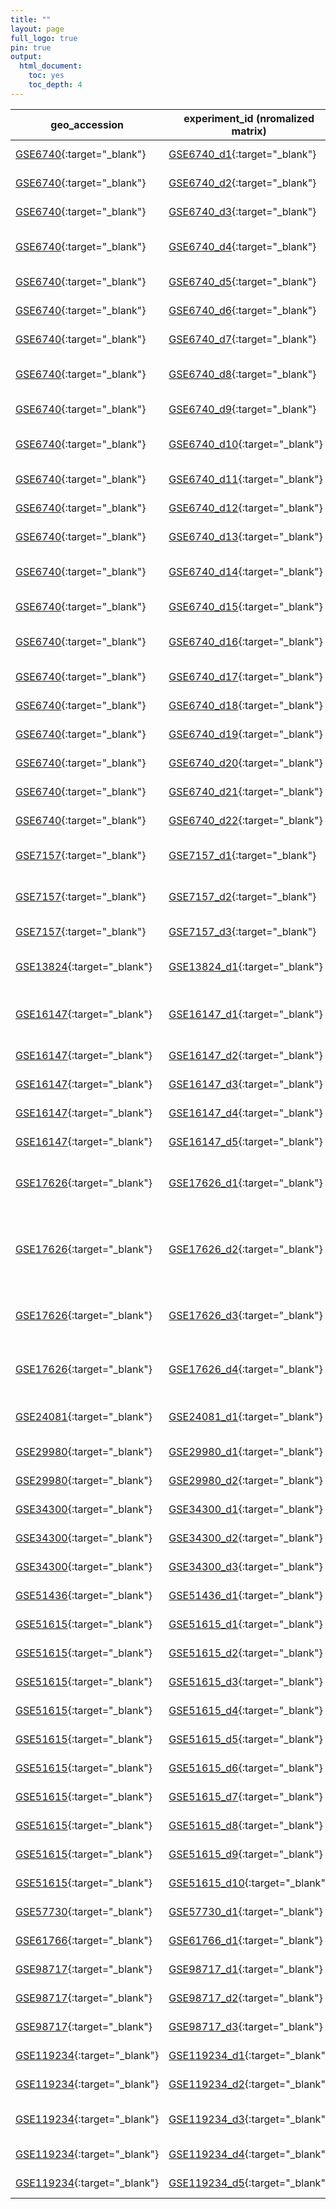 ```yaml
---
title: ""
layout: page
full_logo: true
pin: true
output:
  html_document:
    toc: yes
    toc_depth: 4
---
```


| geo_accession                                                                               | experiment_id (nromalized matrix)                                                                                          | reference_factor_name         | test_factor_name                  | platform_id | num_samples | num_samples_per_group (phenodata download)                                                                                                                                                                                | species                                 | sp_ncbi_id |
| ------------------------------------------------------------------------------------------- | -------------------------------------------------------------------------------------------------------------------------- | ----------------------------- | --------------------------------- | ----------- | ----------- | ------------------------------------------------------------------------------------------------------------------------------------------------------------------------------------------------------------------------- | --------------------------------------- | ---------- |
| [GSE6740](https://www.ncbi.nlm.nih.gov/geo/query/acc.cgi?acc=GSE6740){:target="_blank"}     | [GSE6740_d1](https://github.com/hihisiv/matrix_normalized/blob/main/GSE6740_d1-MatrixNormalized.csv){:target="_blank"}     | CD4+                          | CD8+                              | GPL96       | 10          | [5 CD4 acute; 5 CD8 acute](https://github.com/hihisiv/phenodata/blob/main/GSE6740_d1.csv){:target="_blank"}                                                                                                               | *Homo sapiens*                        | 9606       |
| [GSE6740](https://www.ncbi.nlm.nih.gov/geo/query/acc.cgi?acc=GSE6740){:target="_blank"}     | [GSE6740_d2](https://github.com/hihisiv/matrix_normalized/blob/main/GSE6740_d2-MatrixNormalized.csv){:target="_blank"}     | CD4+                          | CD8+                              | GPL96       | 10          | [5 CD4 chronic; 5 CD8 chronic](https://github.com/hihisiv/phenodata/blob/main/GSE6740_d2.csv){:target="_blank"}                                                                                                           | *Homo sapiens*                        | 9606       |
| [GSE6740](https://www.ncbi.nlm.nih.gov/geo/query/acc.cgi?acc=GSE6740){:target="_blank"}     | [GSE6740_d3](https://github.com/hihisiv/matrix_normalized/blob/main/GSE6740_d3-MatrixNormalized.csv){:target="_blank"}     | CD4+                          | CD8+                              | GPL96       | 10          | [5 CD4 uninfected; 5 CD8 uninfected](https://github.com/hihisiv/phenodata/blob/main/GSE6740_d3.csv){:target="_blank"}                                                                                                     | *Homo sapiens*                        | 9606       |
| [GSE6740](https://www.ncbi.nlm.nih.gov/geo/query/acc.cgi?acc=GSE6740){:target="_blank"}     | [GSE6740_d4](https://github.com/hihisiv/matrix_normalized/blob/main/GSE6740_d4-MatrixNormalized.csv){:target="_blank"}     | CD4+                          | CD8+                              | GPL96       | 10          | [5 CD4 non-progressor; 5 CD8 non-progressor](https://github.com/hihisiv/phenodata/blob/main/GSE6740_d4.csv){:target="_blank"}                                                                                             | *Homo sapiens*                        | 9606       |
| [GSE6740](https://www.ncbi.nlm.nih.gov/geo/query/acc.cgi?acc=GSE6740){:target="_blank"}     | [GSE6740_d5](https://github.com/hihisiv/matrix_normalized/blob/main/GSE6740_d5-MatrixNormalized.csv){:target="_blank"}     | acute infection               | chronic infection                 | GPL96       | 10          | [5 CD4 acute; 5 CD4 chronic](https://github.com/hihisiv/phenodata/blob/main/GSE6740_d5.csv){:target="_blank"}                                                                                                             | *Homo sapiens*                        | 9606       |
| [GSE6740](https://www.ncbi.nlm.nih.gov/geo/query/acc.cgi?acc=GSE6740){:target="_blank"}     | [GSE6740_d6](https://github.com/hihisiv/matrix_normalized/blob/main/GSE6740_d6-MatrixNormalized.csv){:target="_blank"}     | uninfected                    | acute infection                   | GPL96       | 10          | [5 CD4 uninfected; 5 CD4 acute](https://github.com/hihisiv/phenodata/blob/main/GSE6740_d6.csv){:target="_blank"}                                                                                                          | *Homo sapiens*                        | 9606       |
| [GSE6740](https://www.ncbi.nlm.nih.gov/geo/query/acc.cgi?acc=GSE6740){:target="_blank"}     | [GSE6740_d7](https://github.com/hihisiv/matrix_normalized/blob/main/GSE6740_d7-MatrixNormalized.csv){:target="_blank"}     | non-progressor                | acute infection                   | GPL96       | 10          | [5 CD4 non-progressor; 5 CD4 acute](https://github.com/hihisiv/phenodata/blob/main/GSE6740_d7.csv){:target="_blank"}                                                                                                      | *Homo sapiens*                        | 9606       |
| [GSE6740](https://www.ncbi.nlm.nih.gov/geo/query/acc.cgi?acc=GSE6740){:target="_blank"}     | [GSE6740_d8](https://github.com/hihisiv/matrix_normalized/blob/main/GSE6740_d8-MatrixNormalized.csv){:target="_blank"}     | non-progressor                | chronic infection                 | GPL96       | 10          | [5 CD4 non-progressor; 5 CD4 chronic](https://github.com/hihisiv/phenodata/blob/main/GSE6740_d8.csv){:target="_blank"}                                                                                                    | *Homo sapiens*                        | 9606       |
| [GSE6740](https://www.ncbi.nlm.nih.gov/geo/query/acc.cgi?acc=GSE6740){:target="_blank"}     | [GSE6740_d9](https://github.com/hihisiv/matrix_normalized/blob/main/GSE6740_d9-MatrixNormalized.csv){:target="_blank"}     | uninfected                    | chronic infection                 | GPL96       | 10          | [5 CD4 uninfected; 5 CD4 chronic](https://github.com/hihisiv/phenodata/blob/main/GSE6740_d9.csv){:target="_blank"}                                                                                                        | *Homo sapiens*                        | 9606       |
| [GSE6740](https://www.ncbi.nlm.nih.gov/geo/query/acc.cgi?acc=GSE6740){:target="_blank"}     | [GSE6740_d10](https://github.com/hihisiv/matrix_normalized/blob/main/GSE6740_d10-MatrixNormalized.csv){:target="_blank"}   | uninfected                    | non-progressor                    | GPL96       | 10          | [5 CD4 uninfected; 5 CD4 non-progressor](https://github.com/hihisiv/phenodata/blob/main/GSE6740_d10.csv){:target="_blank"}                                                                                                | *Homo sapiens*                        | 9606       |
| [GSE6740](https://www.ncbi.nlm.nih.gov/geo/query/acc.cgi?acc=GSE6740){:target="_blank"}     | [GSE6740_d11](https://github.com/hihisiv/matrix_normalized/blob/main/GSE6740_d11-MatrixNormalized.csv){:target="_blank"}   | acute infection               | chronic infection                 | GPL96       | 10          | [5 CD8 acute; 5 CD8 chronic](https://github.com/hihisiv/phenodata/blob/main/GSE6740_d11.csv){:target="_blank"}                                                                                                            | *Homo sapiens*                        | 9606       |
| [GSE6740](https://www.ncbi.nlm.nih.gov/geo/query/acc.cgi?acc=GSE6740){:target="_blank"}     | [GSE6740_d12](https://github.com/hihisiv/matrix_normalized/blob/main/GSE6740_d12-MatrixNormalized.csv){:target="_blank"}   | uninfected                    | acute infection                   | GPL96       | 10          | [5 CD8 uninfected; 5 CD8 acute](https://github.com/hihisiv/phenodata/blob/main/GSE6740_d12.csv){:target="_blank"}                                                                                                         | *Homo sapiens*                        | 9606       |
| [GSE6740](https://www.ncbi.nlm.nih.gov/geo/query/acc.cgi?acc=GSE6740){:target="_blank"}     | [GSE6740_d13](https://github.com/hihisiv/matrix_normalized/blob/main/GSE6740_d13-MatrixNormalized.csv){:target="_blank"}   | non-progressor                | acute infection                   | GPL96       | 10          | [5 CD8 non-progressor; 5 CD8 acute](https://github.com/hihisiv/phenodata/blob/main/GSE6740_d13.csv){:target="_blank"}                                                                                                     | *Homo sapiens*                        | 9606       |
| [GSE6740](https://www.ncbi.nlm.nih.gov/geo/query/acc.cgi?acc=GSE6740){:target="_blank"}     | [GSE6740_d14](https://github.com/hihisiv/matrix_normalized/blob/main/GSE6740_d14-MatrixNormalized.csv){:target="_blank"}   | non-progressor                | chronic infection                 | GPL96       | 10          | [5 CD8 non-progressor; 5 CD8 chronic](https://github.com/hihisiv/phenodata/blob/main/GSE6740_d14.csv){:target="_blank"}                                                                                                   | *Homo sapiens*                        | 9606       |
| [GSE6740](https://www.ncbi.nlm.nih.gov/geo/query/acc.cgi?acc=GSE6740){:target="_blank"}     | [GSE6740_d15](https://github.com/hihisiv/matrix_normalized/blob/main/GSE6740_d15-MatrixNormalized.csv){:target="_blank"}   | uninfected                    | chronic infection                 | GPL96       | 10          | [5 CD8 uninfected; 5 CD8 chronic](https://github.com/hihisiv/phenodata/blob/main/GSE6740_d15.csv){:target="_blank"}                                                                                                       | *Homo sapiens*                        | 9606       |
| [GSE6740](https://www.ncbi.nlm.nih.gov/geo/query/acc.cgi?acc=GSE6740){:target="_blank"}     | [GSE6740_d16](https://github.com/hihisiv/matrix_normalized/blob/main/GSE6740_d16-MatrixNormalized.csv){:target="_blank"}   | uninfected                    | non-progressor                    | GPL96       | 10          | [5 CD8 uninfected; 5 CD8 non-progressor](https://github.com/hihisiv/phenodata/blob/main/GSE6740_d16.csv){:target="_blank"}                                                                                                | *Homo sapiens*                        | 9606       |
| [GSE6740](https://www.ncbi.nlm.nih.gov/geo/query/acc.cgi?acc=GSE6740){:target="_blank"}     | [GSE6740_d17](https://github.com/hihisiv/matrix_normalized/blob/main/GSE6740_d17-MatrixNormalized.csv){:target="_blank"}   | acute infection               | chronic infection                 | GPL96       | 20          | [10 acute; 10 chronic](https://github.com/hihisiv/phenodata/blob/main/GSE6740_d17.csv){:target="_blank"}                                                                                                                  | *Homo sapiens*                        | 9606       |
| [GSE6740](https://www.ncbi.nlm.nih.gov/geo/query/acc.cgi?acc=GSE6740){:target="_blank"}     | [GSE6740_d18](https://github.com/hihisiv/matrix_normalized/blob/main/GSE6740_d18-MatrixNormalized.csv){:target="_blank"}   | uninfected                    | acute infection                   | GPL96       | 20          | [10 uninfected; 10 acute](https://github.com/hihisiv/phenodata/blob/main/GSE6740_d18.csv){:target="_blank"}                                                                                                               | *Homo sapiens*                        | 9606       |
| [GSE6740](https://www.ncbi.nlm.nih.gov/geo/query/acc.cgi?acc=GSE6740){:target="_blank"}     | [GSE6740_d19](https://github.com/hihisiv/matrix_normalized/blob/main/GSE6740_d19-MatrixNormalized.csv){:target="_blank"}   | uninfected                    | chronic infection                 | GPL96       | 20          | [10 uninfected; 10 chronic](https://github.com/hihisiv/phenodata/blob/main/GSE6740_d19.csv){:target="_blank"}                                                                                                             | *Homo sapiens*                        | 9606       |
| [GSE6740](https://www.ncbi.nlm.nih.gov/geo/query/acc.cgi?acc=GSE6740){:target="_blank"}     | [GSE6740_d20](https://github.com/hihisiv/matrix_normalized/blob/main/GSE6740_d20-MatrixNormalized.csv){:target="_blank"}   | uninfected                    | non-progressor                    | GPL96       | 20          | [10 uninfected; 10 non-progressor](https://github.com/hihisiv/phenodata/blob/main/GSE6740_d20.csv){:target="_blank"}                                                                                                      | *Homo sapiens*                        | 9606       |
| [GSE6740](https://www.ncbi.nlm.nih.gov/geo/query/acc.cgi?acc=GSE6740){:target="_blank"}     | [GSE6740_d21](https://github.com/hihisiv/matrix_normalized/blob/main/GSE6740_d21-MatrixNormalized.csv){:target="_blank"}   | non-progressor                | acute infection                   | GPL96       | 20          | [10 non-progressor; 10 acute](https://github.com/hihisiv/phenodata/blob/main/GSE6740_d21.csv){:target="_blank"}                                                                                                           | *Homo sapiens*                        | 9606       |
| [GSE6740](https://www.ncbi.nlm.nih.gov/geo/query/acc.cgi?acc=GSE6740){:target="_blank"}     | [GSE6740_d22](https://github.com/hihisiv/matrix_normalized/blob/main/GSE6740_d22-MatrixNormalized.csv){:target="_blank"}   | non-progressor                | chronic infection                 | GPL96       | 20          | [10 non-progressor; 10 chronic](https://github.com/hihisiv/phenodata/blob/main/GSE6740_d22.csv){:target="_blank"}                                                                                                         | *Homo sapiens*                        | 9606       |
| [GSE7157](https://www.ncbi.nlm.nih.gov/geo/query/acc.cgi?acc=GSE7157){:target="_blank"}     | [GSE7157_d1](https://github.com/hihisiv/matrix_normalized/blob/main/GSE7157_d1-MatrixNormalized.csv){:target="_blank"}     | uninfected                    | acute infection                   | GPL3535     | 14          | [7 at baseline prior to infection; 7 week 2](https://github.com/hihisiv/phenodata/blob/main/GSE7157_d1.csv){:target="_blank"}                                                                                             | Macaca fascicularis                     | 9541       |
| [GSE7157](https://www.ncbi.nlm.nih.gov/geo/query/acc.cgi?acc=GSE7157){:target="_blank"}     | [GSE7157_d2](https://github.com/hihisiv/matrix_normalized/blob/main/GSE7157_d2-MatrixNormalized.csv){:target="_blank"}     | uninfected                    | chronic infection                 | GPL3535     | 14          | [7 at baseline prior to infection; 7 week 20](https://github.com/hihisiv/phenodata/blob/main/GSE7157_d2.csv){:target="_blank"}                                                                                            | Macaca fascicularis                     | 9541       |
| [GSE7157](https://www.ncbi.nlm.nih.gov/geo/query/acc.cgi?acc=GSE7157){:target="_blank"}     | [GSE7157_d3](https://github.com/hihisiv/matrix_normalized/blob/main/GSE7157_d3-MatrixNormalized.csv){:target="_blank"}     | acute infection               | chronic infection                 | GPL3535     | 14          | [7 week 2; 7 week 20](https://github.com/hihisiv/phenodata/blob/main/GSE7157_d3.csv){:target="_blank"}                                                                                                                    | Macaca fascicularis                     | 9541       |
| [GSE13824](https://www.ncbi.nlm.nih.gov/geo/query/acc.cgi?acc=GSE13824){:target="_blank"}   | [GSE13824_d1](https://github.com/hihisiv/matrix_normalized/blob/main/GSE13824_d1-MatrixNormalized.csv){:target="_blank"}   | uninfected                    | infected                          | GPL3535     | 36          | [9 uninfected (18 samples) and 9 infected (18 samples) RMs](https://github.com/hihisiv/phenodata/blob/main/GSE13824_d1.csv){:target="_blank"}                                                                             | *Macaca mulatta*                      | 9544       |
| [GSE16147](https://www.ncbi.nlm.nih.gov/geo/query/acc.cgi?acc=GSE16147){:target="_blank"}   | [GSE16147_d1](https://github.com/hihisiv/matrix_normalized/blob/main/GSE16147_d1-MatrixNormalized.csv){:target="_blank"}   | acute infection; natural host | acute infection; non_natural host | GPL3535     | 47          | [25 SM; 22 RM](https://github.com/hihisiv/phenodata/blob/main/GSE16147_d1.csv){:target="_blank"}                                                                                                                          | *Cercocebus atys*; *Macaca mulatta* | 9531; 9544 |
| [GSE16147](https://www.ncbi.nlm.nih.gov/geo/query/acc.cgi?acc=GSE16147){:target="_blank"}   | [GSE16147_d2](https://github.com/hihisiv/matrix_normalized/blob/main/GSE16147_d2-MatrixNormalized.csv){:target="_blank"}   | uninfected                    | acute infection                   | GPL3535     | 28          | [3 SM uninfected; 25 SM acute](https://github.com/hihisiv/phenodata/blob/main/GSE16147_d2.csv){:target="_blank"}                                                                                                          | *Cercocebus atys*                     | 9531       |
| [GSE16147](https://www.ncbi.nlm.nih.gov/geo/query/acc.cgi?acc=GSE16147){:target="_blank"}   | [GSE16147_d3](https://github.com/hihisiv/matrix_normalized/blob/main/GSE16147_d3-MatrixNormalized.csv){:target="_blank"}   | uninfected                    | chronic infection                 | GPL3535     | 8           | [3 SM uninfected; 5 SM chronic](https://github.com/hihisiv/phenodata/blob/main/GSE16147_d3.csv){:target="_blank"}                                                                                                         | *Cercocebus atys*                     | 9531       |
| [GSE16147](https://www.ncbi.nlm.nih.gov/geo/query/acc.cgi?acc=GSE16147){:target="_blank"}   | [GSE16147_d4](https://github.com/hihisiv/matrix_normalized/blob/main/GSE16147_d4-MatrixNormalized.csv){:target="_blank"}   | acute infection               | chronic infection                 | GPL3535     | 30          | [25 SM acute; 5 SM chronic](https://github.com/hihisiv/phenodata/blob/main/GSE16147_d4.csv){:target="_blank"}                                                                                                             | *Cercocebus atys*                     | 9531       |
| [GSE16147](https://www.ncbi.nlm.nih.gov/geo/query/acc.cgi?acc=GSE16147){:target="_blank"}   | [GSE16147_d5](https://github.com/hihisiv/matrix_normalized/blob/main/GSE16147_d5-MatrixNormalized.csv){:target="_blank"}   | uninfected                    | acute infection                   | GPL3535     | 30          | [8 RM uninfected; 22 RM acute](https://github.com/hihisiv/phenodata/blob/main/GSE16147_d5.csv){:target="_blank"}                                                                                                          | *Macaca mulatta*                      | 9544       |
| [GSE17626](https://www.ncbi.nlm.nih.gov/geo/query/acc.cgi?acc=GSE17626){:target="_blank"}   | [GSE17626_d1](https://github.com/hihisiv/matrix_normalized/blob/main/GSE17626_d1-MatrixNormalized.csv){:target="_blank"}   | uninfected                    | acute infection                   | GPL3535     | 16          | [4 RMs without SIV infection (8 samples) and 4 RMs SIVmac239-infected (14 dpi; 8 samples)](https://github.com/hihisiv/phenodata/blob/main/GSE17626_d1.csv){:target="_blank"}                                              | *Macaca mulatta*                      | 9544       |
| [GSE17626](https://www.ncbi.nlm.nih.gov/geo/query/acc.cgi?acc=GSE17626){:target="_blank"}   | [GSE17626_d2](https://github.com/hihisiv/matrix_normalized/blob/main/GSE17626_d2-MatrixNormalized.csv){:target="_blank"}   | uninfected                    | acute infection                   | GPL3535     | 12          | [2 SMs prior to infection (FRs and Fuv; 4 samples); 2 SMs at 14 dpi (FRs and FWv; 4 samples); 2 SMs at 30 dpi (Fuv and FWv; 4 samples)](https://github.com/hihisiv/phenodata/blob/main/GSE17626_d2.csv){:target="_blank"} | *Cercocebus atys*                     | 9531       |
| [GSE17626](https://www.ncbi.nlm.nih.gov/geo/query/acc.cgi?acc=GSE17626){:target="_blank"}   | [GSE17626_d3](https://github.com/hihisiv/matrix_normalized/blob/main/GSE17626_d3-MatrixNormalized.csv){:target="_blank"}   | uninfected; natural host      | uninfected; acute                 | GPL3535     | 12          | [4 SM uninfected; 8 RM uninfected ](https://github.com/hihisiv/phenodata/blob/main/GSE17626_d3.csv){:target="_blank"}                                                                                                     | *Cercocebus atys*; *Macaca mulatta* | 9531; 9544 |
| [GSE17626](https://www.ncbi.nlm.nih.gov/geo/query/acc.cgi?acc=GSE17626){:target="_blank"}   | [GSE17626_d4](https://github.com/hihisiv/matrix_normalized/blob/main/GSE17626_d4-MatrixNormalized.csv){:target="_blank"}   | acute infection; natural host | acute infection; non_natural host | GPL3535     | 16          | [8 SM acute; 8 RM acute](https://github.com/hihisiv/phenodata/blob/main/GSE17626_d4.csv){:target="_blank"}                                                                                                                | *Cercocebus atys*; *Macaca mulatta* | 9531; 9544 |
| [GSE24081](https://www.ncbi.nlm.nih.gov/geo/query/acc.cgi?acc=GSE24081){:target="_blank"}   | [GSE24081_d1](https://github.com/hihisiv/matrix_normalized/blob/main/GSE24081_d1-MatrixNormalized.csv){:target="_blank"}   | controller                    | chronic infection                 | GPL3921     | 42          | [24 HIV controllers; 18 chronic progressors](https://github.com/hihisiv/phenodata/blob/main/GSE24081_d1.csv){:target="_blank"}                                                                                            | *Homo sapiens*                        | 9606       |
| [GSE29980](https://www.ncbi.nlm.nih.gov/geo/query/acc.cgi?acc=GSE29980){:target="_blank"}   | [GSE29980_d1](https://github.com/hihisiv/matrix_normalized/blob/main/GSE29980_d1-MatrixNormalized.csv){:target="_blank"}   | uninfected                    | acute infection                   | GPL3535     | 8           | [4 RM uninfected; 4 RM acute](https://github.com/hihisiv/phenodata/blob/main/GSE29980_d1.csv){:target="_blank"}                                                                                                           | *Macaca mulatta*                      | 9544       |
| [GSE29980](https://www.ncbi.nlm.nih.gov/geo/query/acc.cgi?acc=GSE29980){:target="_blank"}   | [GSE29980_d2](https://github.com/hihisiv/matrix_normalized/blob/main/GSE29980_d2-MatrixNormalized.csv){:target="_blank"}   | uninfected                    | chronic infection                 | GPL3535     | 8           | [4 SM uninfected; 4 SM chronic](https://github.com/hihisiv/phenodata/blob/main/GSE29980_d2.csv){:target="_blank"}                                                                                                         |                                         | 9531       |
| [GSE34300](https://www.ncbi.nlm.nih.gov/geo/query/acc.cgi?acc=GSE34300){:target="_blank"}   | [GSE34300_d1](https://github.com/hihisiv/matrix_normalized/blob/main/GSE34300_d1-MatrixNormalized.csv){:target="_blank"}   | uninfected                    | acute infection                   | GPL3535     | 6           | [3 uninfected; 3 acute](https://github.com/hihisiv/phenodata/blob/main/GSE34300_d1.csv){:target="_blank"}                                                                                                                 | *Macaca mulatta*                      | 9544       |
| [GSE34300](https://www.ncbi.nlm.nih.gov/geo/query/acc.cgi?acc=GSE34300){:target="_blank"}   | [GSE34300_d2](https://github.com/hihisiv/matrix_normalized/blob/main/GSE34300_d2-MatrixNormalized.csv){:target="_blank"}   | uninfected                    | chronic infection                 | GPL3535     | 6           | [3 uninfected; 3 chronic](https://github.com/hihisiv/phenodata/blob/main/GSE34300_d2.csv){:target="_blank"}                                                                                                               | *Macaca mulatta*                      | 9544       |
| [GSE34300](https://www.ncbi.nlm.nih.gov/geo/query/acc.cgi?acc=GSE34300){:target="_blank"}   | [GSE34300_d3](https://github.com/hihisiv/matrix_normalized/blob/main/GSE34300_d3-MatrixNormalized.csv){:target="_blank"}   | acute                         | chronic infection                 | GPL3535     | 6           | [3 acute; 3 chronic](https://github.com/hihisiv/phenodata/blob/main/GSE34300_d3.csv){:target="_blank"}                                                                                                                    | *Macaca mulatta*                      | 9544       |
| [GSE51436](https://www.ncbi.nlm.nih.gov/geo/query/acc.cgi?acc=GSE51436){:target="_blank"}   | [GSE51436_d1](https://github.com/hihisiv/matrix_normalized/blob/main/GSE51436_d1-MatrixNormalized.csv){:target="_blank"}   | uninfected                    | infected                          | GPL3535     | 8           | [3 uninfected; 5 infected](https://github.com/hihisiv/phenodata/blob/main/GSE51436_d1.csv){:target="_blank"}                                                                                                              | *Macaca mulatta*                      | 9544       |
| [GSE51615](https://www.ncbi.nlm.nih.gov/geo/query/acc.cgi?acc=GSE51615){:target="_blank"}   | [GSE51615_d1](https://github.com/hihisiv/matrix_normalized/blob/main/GSE51615_d1-MatrixNormalized.csv){:target="_blank"}   | uninfected                    | infected                          | GPL3535     | 23          | [9 uninfected; 14 infected](https://github.com/hihisiv/phenodata/blob/main/GSE51615_d1.csv){:target="_blank"}                                                                                                             | *Macaca mulatta*                      | 9544       |
| [GSE51615](https://www.ncbi.nlm.nih.gov/geo/query/acc.cgi?acc=GSE51615){:target="_blank"}   | [GSE51615_d2](https://github.com/hihisiv/matrix_normalized/blob/main/GSE51615_d2-MatrixNormalized.csv){:target="_blank"}   | colon; uninfected             | colon; infected                   | GPL3535     | 7           | [3 uninfected; 4 infected](https://github.com/hihisiv/phenodata/blob/main/GSE51615_d2.csv){:target="_blank"}                                                                                                              | *Macaca mulatta*                      | 9544       |
| [GSE51615](https://www.ncbi.nlm.nih.gov/geo/query/acc.cgi?acc=GSE51615){:target="_blank"}   | [GSE51615_d3](https://github.com/hihisiv/matrix_normalized/blob/main/GSE51615_d3-MatrixNormalized.csv){:target="_blank"}   | jejunum; uninfected           | jejunum; infected                 | GPL3535     | 8           | [3 uninfected; 5 infected](https://github.com/hihisiv/phenodata/blob/main/GSE51615_d3.csv){:target="_blank"}                                                                                                              | *Macaca mulatta*                      | 9544       |
| [GSE51615](https://www.ncbi.nlm.nih.gov/geo/query/acc.cgi?acc=GSE51615){:target="_blank"}   | [GSE51615_d4](https://github.com/hihisiv/matrix_normalized/blob/main/GSE51615_d4-MatrixNormalized.csv){:target="_blank"}   | lung; uninfected              | lung; infected                    | GPL3535     | 8           | [3 uninfected; 5 infected](https://github.com/hihisiv/phenodata/blob/main/GSE51615_d4.csv){:target="_blank"}                                                                                                              | *Macaca mulatta*                      | 9544       |
| [GSE51615](https://www.ncbi.nlm.nih.gov/geo/query/acc.cgi?acc=GSE51615){:target="_blank"}   | [GSE51615_d5](https://github.com/hihisiv/matrix_normalized/blob/main/GSE51615_d5-MatrixNormalized.csv){:target="_blank"}   | colon; uninfected             | jejunum; uninfected               | GPL3535     | 6           | [3 colon uninfected; 3 jejunum uninfected](https://github.com/hihisiv/phenodata/blob/main/GSE51615_d5.csv){:target="_blank"}                                                                                              | *Macaca mulatta*                      | 9544       |
| [GSE51615](https://www.ncbi.nlm.nih.gov/geo/query/acc.cgi?acc=GSE51615){:target="_blank"}   | [GSE51615_d6](https://github.com/hihisiv/matrix_normalized/blob/main/GSE51615_d6-MatrixNormalized.csv){:target="_blank"}   | colon; uninfected             | lung; uninfected                  | GPL3535     | 6           | [3 colon uninfected; 3 lung uninfected](https://github.com/hihisiv/phenodata/blob/main/GSE51615_d6.csv){:target="_blank"}                                                                                                 | *Macaca mulatta*                      | 9544       |
| [GSE51615](https://www.ncbi.nlm.nih.gov/geo/query/acc.cgi?acc=GSE51615){:target="_blank"}   | [GSE51615_d7](https://github.com/hihisiv/matrix_normalized/blob/main/GSE51615_d7-MatrixNormalized.csv){:target="_blank"}   | jejunum; uninfected           | lung; uninfected                  | GPL3535     | 6           | [3 jejunum uninfected; 3 lung uninfected](https://github.com/hihisiv/phenodata/blob/main/GSE51615_d7.csv){:target="_blank"}                                                                                               | *Macaca mulatta*                      | 9544       |
| [GSE51615](https://www.ncbi.nlm.nih.gov/geo/query/acc.cgi?acc=GSE51615){:target="_blank"}   | [GSE51615_d8](https://github.com/hihisiv/matrix_normalized/blob/main/GSE51615_d8-MatrixNormalized.csv){:target="_blank"}   | colon; infected               | jejunum; infected                 | GPL3535     | 9           | [4 colon infected; 5 jejunum infected](https://github.com/hihisiv/phenodata/blob/main/GSE51615_d8.csv){:target="_blank"}                                                                                                  | *Macaca mulatta*                      | 9544       |
| [GSE51615](https://www.ncbi.nlm.nih.gov/geo/query/acc.cgi?acc=GSE51615){:target="_blank"}   | [GSE51615_d9](https://github.com/hihisiv/matrix_normalized/blob/main/GSE51615_d9-MatrixNormalized.csv){:target="_blank"}   | colon; infected               | lung; infected                    | GPL3535     | 9           | [4 colon infected; 5 lung infected](https://github.com/hihisiv/phenodata/blob/main/GSE51615_d9.csv){:target="_blank"}                                                                                                     | *Macaca mulatta*                      | 9544       |
| [GSE51615](https://www.ncbi.nlm.nih.gov/geo/query/acc.cgi?acc=GSE51615){:target="_blank"}   | [GSE51615_d10](https://github.com/hihisiv/matrix_normalized/blob/main/GSE51615_d10-MatrixNormalized.csv){:target="_blank"} | jejunum; infected             | lung; infected                    | GPL3535     | 10          | [5 jejunum infected; 5 lung infected](https://github.com/hihisiv/phenodata/blob/main/GSE51615_d10.csv){:target="_blank"}                                                                                                  | *Macaca mulatta*                      | 9544       |
| [GSE57730](https://www.ncbi.nlm.nih.gov/geo/query/acc.cgi?acc=GSE57730){:target="_blank"}   | [GSE57730_d1](https://github.com/hihisiv/matrix_normalized/blob/main/GSE57730_d1-MatrixNormalized.csv){:target="_blank"}   | non-progressor                | HIV-1 progressor                  | GPL570      | 12          | [5 non-progressor; 7 progressor](https://github.com/hihisiv/phenodata/blob/main/GSE57730_d1.csv){:target="_blank"}                                                                                                        | *Homo sapiens*                        | 9606       |
| [GSE61766](https://www.ncbi.nlm.nih.gov/geo/query/acc.cgi?acc=GSE61766){:target="_blank"}   | [GSE61766_d1](https://github.com/hihisiv/matrix_normalized/blob/main/GSE61766_d1-MatrixNormalized.csv){:target="_blank"}   | uninfected                    | acute infection                   | GPL3535     | 12          | [6 uninfected; 6 infected](https://github.com/hihisiv/phenodata/blob/main/GSE61766_d1.csv){:target="_blank"}                                                                                                              | *Macaca mulatta*                      | 9544       |
| [GSE98717](https://www.ncbi.nlm.nih.gov/geo/query/acc.cgi?acc=GSE98717){:target="_blank"}   | [GSE98717_d1](https://github.com/hihisiv/matrix_normalized/blob/main/GSE98717_d1-MatrixNormalized.csv){:target="_blank"}   | uninfected                    | acute infection                   | GPL3535     | 8           | [4 uninfected; 4 acute](https://github.com/hihisiv/phenodata/blob/main/GSE98717_d1.csv){:target="_blank"}                                                                                                                 | *Macaca mulatta*                      | 9544       |
| [GSE98717](https://www.ncbi.nlm.nih.gov/geo/query/acc.cgi?acc=GSE98717){:target="_blank"}   | [GSE98717_d2](https://github.com/hihisiv/matrix_normalized/blob/main/GSE98717_d2-MatrixNormalized.csv){:target="_blank"}   | uninfected                    | chronic infection                 | GPL3535     | 7           | [4 uninfected; 3 chronic](https://github.com/hihisiv/phenodata/blob/main/GSE98717_d2.csv){:target="_blank"}                                                                                                               | *Macaca mulatta*                      | 9544       |
| [GSE98717](https://www.ncbi.nlm.nih.gov/geo/query/acc.cgi?acc=GSE98717){:target="_blank"}   | [GSE98717_d3](https://github.com/hihisiv/matrix_normalized/blob/main/GSE98717_d3-MatrixNormalized.csv){:target="_blank"}   | acute infection               | chronic infection                 | GPL3535     | 7           | [4 acute; 3 chronic](https://github.com/hihisiv/phenodata/blob/main/GSE98717_d3.csv){:target="_blank"}                                                                                                                    | *Macaca mulatta*                      | 9544       |
| [GSE119234](https://www.ncbi.nlm.nih.gov/geo/query/acc.cgi?acc=GSE119234){:target="_blank"} | [GSE119234_d1](https://github.com/hihisiv/matrix_normalized/blob/main/GSE119234_d1-MatrixNormalized.csv){:target="_blank"} | uninfected                    | infected                          | GPL21697    | 31          | [18 uninfected; 13 infected](https://github.com/hihisiv/phenodata/blob/main/GSE119234_d1.csv){:target="_blank"}                                                                                                           | *Homo sapiens*                        | 9606       |
| [GSE119234](https://www.ncbi.nlm.nih.gov/geo/query/acc.cgi?acc=GSE119234){:target="_blank"} | [GSE119234_d2](https://github.com/hihisiv/matrix_normalized/blob/main/GSE119234_d2-MatrixNormalized.csv){:target="_blank"} | uninfected                    | B-cell germinal; infected         | GPL21697    | 9           | [5 uninfected; 4 infected](https://github.com/hihisiv/phenodata/blob/main/GSE119234_d2.csv){:target="_blank"}                                                                                                             | *Homo sapiens*                        | 9606       |
| [GSE119234](https://www.ncbi.nlm.nih.gov/geo/query/acc.cgi?acc=GSE119234){:target="_blank"} | [GSE119234_d3](https://github.com/hihisiv/matrix_normalized/blob/main/GSE119234_d3-MatrixNormalized.csv){:target="_blank"} | uninfected                    | B-cell unswitched; infected       | GPL21697    | 9           | [5 uninfected; 4 infected](https://github.com/hihisiv/phenodata/blob/main/GSE119234_d3.csv){:target="_blank"}                                                                                                             | *Homo sapiens*                        | 9606       |
| [GSE119234](https://www.ncbi.nlm.nih.gov/geo/query/acc.cgi?acc=GSE119234){:target="_blank"} | [GSE119234_d4](https://github.com/hihisiv/matrix_normalized/blob/main/GSE119234_d4-MatrixNormalized.csv){:target="_blank"} | uninfected                    | B-cell naive; infected            | GPL21697    | 9           | [5 uninfected; 4 infected](https://github.com/hihisiv/phenodata/blob/main/GSE119234_d4.csv){:target="_blank"}                                                                                                             | *Homo sapiens*                        | 9606       |
| [GSE119234](https://www.ncbi.nlm.nih.gov/geo/query/acc.cgi?acc=GSE119234){:target="_blank"} | [GSE119234_d5](https://github.com/hihisiv/matrix_normalized/blob/main/GSE119234_d5-MatrixNormalized.csv){:target="_blank"} | uninfected                    | B-cell memory; infected           | GPL21697    | 9           | [5 uninfected; 4 infected](https://github.com/hihisiv/phenodata/blob/main/GSE119234_d5.csv){:target="_blank"}                                                                                                             | *Homo sapiens*                        | 9606       |